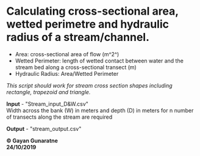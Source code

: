 # Calculating cross-sectional area, wetted perimetre and hydraulic radius of a stream/channel.
  
* Area:             cross-sectional area of flow (m^2^)
* Wetted Perimeter: length of wetted contact between water and the stream bed along a cross-sectional transect (m)
* Hydraulic Radius: Area/Wetted Perimeter

*This script should work for stream cross section shapes including rectangle, trapezoid and triangle.*
   
      
   
**Input** - "Stream_input_D&W.csv"   
Width across the bank (W) in meters and depth (D) in meters for n number of transects along the stream are required

**Output** - "stream_output.csv"    
   
      
      
    
    
**© Gayan Gunaratne**        
**24/10/2019**



